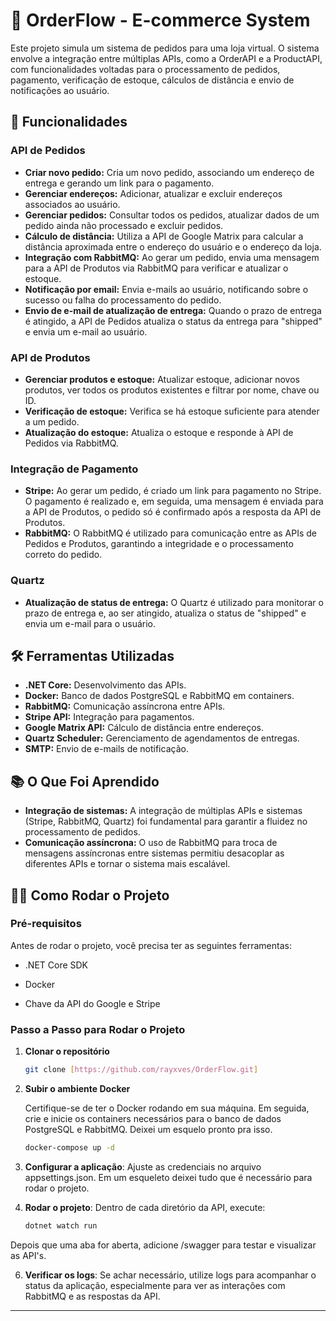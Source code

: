 # 🛒 OrderFlow - E-commerce System

Este projeto simula um sistema de pedidos para uma loja virtual. O sistema envolve a integração entre múltiplas APIs, como a OrderAPI e a ProductAPI, com funcionalidades voltadas para o processamento de pedidos, pagamento, verificação de estoque, cálculos de distância e envio de notificações ao usuário.

## 🚀 Funcionalidades

### API de Pedidos
- **Criar novo pedido:** Cria um novo pedido, associando um endereço de entrega e gerando um link para o pagamento.
- **Gerenciar endereços:** Adicionar, atualizar e excluir endereços associados ao usuário.
- **Gerenciar pedidos:** Consultar todos os pedidos, atualizar dados de um pedido ainda não processado e excluir pedidos.
- **Cálculo de distância:** Utiliza a API de Google Matrix para calcular a distância aproximada entre o endereço do usuário e o endereço da loja.
- **Integração com RabbitMQ:** Ao gerar um pedido, envia uma mensagem para a API de Produtos via RabbitMQ para verificar e atualizar o estoque.
- **Notificação por email:** Envia e-mails ao usuário, notificando sobre o sucesso ou falha do processamento do pedido.
- **Envio de e-mail de atualização de entrega:** Quando o prazo de entrega é atingido, a API de Pedidos atualiza o status da entrega para "shipped" e envia um e-mail ao usuário.

### API de Produtos
- **Gerenciar produtos e estoque:** Atualizar estoque, adicionar novos produtos, ver todos os produtos existentes e filtrar por nome, chave ou ID.
- **Verificação de estoque:** Verifica se há estoque suficiente para atender a um pedido.
- **Atualização do estoque:** Atualiza o estoque e responde à API de Pedidos via RabbitMQ.

### Integração de Pagamento
- **Stripe:** Ao gerar um pedido, é criado um link para pagamento no Stripe. O pagamento é realizado e, em seguida, uma mensagem é enviada para a API de Produtos, o pedido só é confirmado após a resposta da API de Produtos.
- **RabbitMQ:** O RabbitMQ é utilizado para comunicação entre as APIs de Pedidos e Produtos, garantindo a integridade e o processamento correto do pedido.

### Quartz
- **Atualização de status de entrega:** O Quartz é utilizado para monitorar o prazo de entrega e, ao ser atingido, atualiza o status de "shipped" e envia um e-mail para o usuário.

## 🛠 Ferramentas Utilizadas
- **.NET Core:** Desenvolvimento das APIs.
- **Docker:** Banco de dados PostgreSQL e RabbitMQ em containers.
- **RabbitMQ:** Comunicação assíncrona entre APIs.
- **Stripe API:** Integração para pagamentos.
- **Google Matrix API:** Cálculo de distância entre endereços.
- **Quartz Scheduler:** Gerenciamento de agendamentos de entregas.
- **SMTP:** Envio de e-mails de notificação.

## 📚 O Que Foi Aprendido

- **Integração de sistemas:** A integração de múltiplas APIs e sistemas (Stripe, RabbitMQ, Quartz) foi fundamental para garantir a fluidez no processamento de pedidos.
- **Comunicação assíncrona:** O uso de RabbitMQ para troca de mensagens assíncronas entre sistemas permitiu desacoplar as diferentes APIs e tornar o sistema mais escalável.

## 🏃‍♂️ Como Rodar o Projeto

### Pré-requisitos

Antes de rodar o projeto, você precisa ter as seguintes ferramentas:

- .NET Core SDK

- Docker

- Chave da API do Google e Stripe

 

### Passo a Passo para Rodar o Projeto

1. **Clonar o repositório**

   ```bash
   git clone [https://github.com/rayxves/OrderFlow.git]
   ```

 

2. **Subir o ambiente Docker**

   Certifique-se de ter o Docker rodando em sua máquina. Em seguida, crie e inicie os containers necessários para o banco de dados PostgreSQL e RabbitMQ. Deixei um esquelo pronto pra isso.

   ```bash
   docker-compose up -d
   ```

 

  3. **Configurar a aplicação**:
Ajuste as credenciais no arquivo appsettings.json. Em um esqueleto deixei tudo que é necessário para rodar o projeto.


  
  5. **Rodar o projeto**:
   Dentro de cada diretório da API, execute:

     ```bash
     dotnet watch run
     ```
     
   Depois que uma aba for aberta, adicione /swagger para testar e visualizar as API's.


  
  6. **Verificar os logs**: Se achar necessário, utilize logs para acompanhar o status da aplicação, especialmente para ver as interações com RabbitMQ e as respostas da API.
     

---
